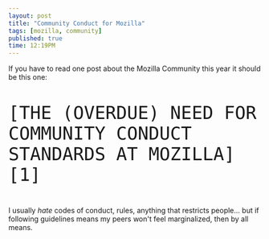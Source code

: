 ```yaml
---
layout: post
title: "Community Conduct for Mozilla"
tags: [mozilla, community]
published: true
time: 12:19PM
---
```


If you have to read one post about the Mozilla Community this year it should
be this one:

<span style="font-size:300%">

    [THE (OVERDUE) NEED FOR COMMUNITY CONDUCT STANDARDS AT MOZILLA][1]

</span>

I usually *hate* codes of conduct, rules, anything that restricts people...
but if following guidelines means my peers won't feel marginalized, then by all
means.
